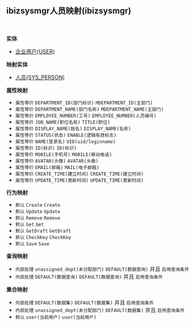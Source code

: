## ibizsysmgr人员映射(ibizsysmgr) <!-- {docsify-ignore-all} -->



<br>

<p class="panel-title"><b>实体</b></p>

* [企业用户(USER)](module/Base/USER)

<p class="panel-title"><b>映射实体</b></p>

* [人员(SYS_PERSON)](module/ibizsysmgr/SYS_PERSON)


<p class="panel-title"><b>属性映射</b></p>

* `属性等价`
`DEPARTMENT_ID(部门标识)` <i class="fa fa-angle-double-right"/></i> `MDEPARTMENT_ID(主部门)`
* `属性等价`
`DEPARTMENT_NAME(部门名称)` <i class="fa fa-angle-double-right"/></i> `MDEPARTMENT_NAME(主部门)`
* `属性等价`
`EMPLOYEE_NUMBER(工号)` <i class="fa fa-angle-double-right"/></i> `EMPLOYEE_NUMBER(人员编号)`
* `属性等价`
`JOB_NAME(职位名称)` <i class="fa fa-angle-double-right"/></i> `TITLE(职位)`
* `属性等价`
`DISPLAY_NAME(姓名)` <i class="fa fa-angle-double-right"/></i> `DISPLAY_NAME(名称)`
* `属性等价`
`STATUS(状态)` <i class="fa fa-angle-double-right"/></i> `ENABLE(逻辑有效标志)`
* `属性等价`
`NAME(登录名)` <i class="fa fa-angle-double-right"/></i> `UID(uid/loginname)`
* `属性等价`
`ID(标识)` <i class="fa fa-angle-double-right"/></i> `ID(标识)`
* `属性等价`
`MOBILE(手机号)` <i class="fa fa-angle-double-right"/></i> `MOBILE(移动电话)`
* `属性等价`
`AVATAR(头像)` <i class="fa fa-angle-double-right"/></i> `AVATAR(头像)`
* `属性等价`
`EMAIL(邮箱)` <i class="fa fa-angle-double-right"/></i> `MAIL(电子邮箱)`
* `属性等价`
`CREATE_TIME(建立时间)` <i class="fa fa-angle-double-right"/></i> `CREATE_TIME(建立时间)`
* `属性等价`
`UPDATE_TIME(更新时间)` <i class="fa fa-angle-double-right"/></i> `UPDATE_TIME(更新时间)`

<p class="panel-title"><b>行为映射</b></p>

* `默认`
`Create` <i class="fa fa-angle-double-right"/></i> `Create`
* `默认`
`Update` <i class="fa fa-angle-double-right"/></i> `Update`
* `默认`
`Remove` <i class="fa fa-angle-double-right"/></i> `Remove`
* `默认`
`Get` <i class="fa fa-angle-double-right"/></i> `Get`
* `默认`
`GetDraft` <i class="fa fa-angle-double-right"/></i> `GetDraft`
* `默认`
`CheckKey` <i class="fa fa-angle-double-right"/></i> `CheckKey`
* `默认`
`Save` <i class="fa fa-angle-double-right"/></i> `Save`

<p class="panel-title"><b>查询映射</b></p>

* `内部处理`
`unassigned_dept(未分配部门)` <i class="fa fa-angle-double-right"/></i> `DEFAULT(数据查询)` 并且 `启用查询条件`
* `内部处理`
`DEFAULT(数据查询)` <i class="fa fa-angle-double-right"/></i> `DEFAULT(数据查询)` 并且 `启用查询条件`

<p class="panel-title"><b>集合映射</b></p>

* `内部处理`
`DEFAULT(数据集)` <i class="fa fa-angle-double-right"/></i> `DEFAULT(数据集)` 并且 `启用查询条件`
* `内部处理`
`unassigned_dept(未分配部门)` <i class="fa fa-angle-double-right"/></i> `DEFAULT(数据集)` 并且 `启用查询条件`
* `默认`
`user(当前用户)` <i class="fa fa-angle-double-right"/></i> `user(当前用户)` 
